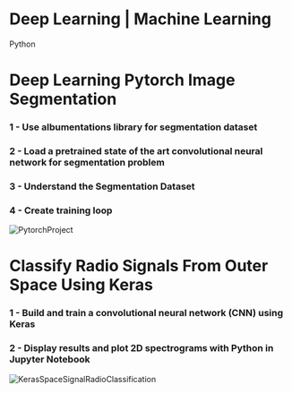 # Deep Learning | Machine Learning
Python

# Deep Learning Pytorch Image Segmentation
### 1 - Use albumentations library for segmentation dataset
### 2 - Load a pretrained state of the art convolutional neural network for segmentation problem
### 3 - Understand the Segmentation Dataset
### 4 - Create training loop
![PytorchProject](https://user-images.githubusercontent.com/106122834/177012717-77630aa7-2f87-4de1-92b8-19c3dfc4325c.jpeg)


# Classify Radio Signals From Outer Space Using Keras
### 1 - Build and train a convolutional neural network (CNN) using Keras
### 2 - Display results and plot 2D spectrograms with Python in Jupyter Notebook
![KerasSpaceSignalRadioClassification](https://user-images.githubusercontent.com/106122834/177063965-da595ca7-d968-4044-a929-594c09d61499.jpeg)



